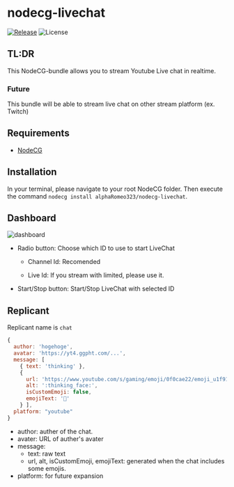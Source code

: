 # nodecg-livechat

[![Release](https://img.shields.io/github/v/release/alphaRomeo323/nodecg-livechat?label=Release)](https://github.com/alphaRomeo323/nodecg-livechat/releases)
![License](https://img.shields.io/github/license/alphaRomeo323/nodecg-livechat?label=License)


## TL:DR

This NodeCG-bundle allows you to stream Youtube Live chat in realtime.

### Future

This bundle will be able to stream live chat on other stream platform (ex. Twitch)

## Requirements

- [NodeCG](https://www.nodecg.dev/)

## Installation

In your terminal, please navigate to your root NodeCG folder. Then execute the command `nodecg install alphaRomeo323/nodecg-livechat`.

## Dashboard

![dashboard](https://cdn.discordapp.com/attachments/636576061932699650/1096524261977497681/Screenshot_20230415_045541.png)

- Radio button: Choose which ID to use to start LiveChat 

  - Channel Id: Recomended

  - Live Id: If you stream with limited, please use it.

- Start/Stop button: Start/Stop LiveChat with selected ID

## Replicant

Replicant name is `chat`

```js
{
  author: 'hogehoge',
  avatar: 'https://yt4.ggpht.com/...',
  message: [ 
    { text: 'thinking' },
    {
      url: 'https://www.youtube.com/s/gaming/emoji/0f0cae22/emoji_u1f914.svg',
      alt: ':thinking_face:',
      isCustomEmoji: false,
      emojiText: '🤔'
    } ],
  platform: "youtube"
}
```

- author: auther of the chat.
- avater: URL of auther's avater
- message:
  - text: raw text
  - url, alt, isCustomEmoji, emojiText: generated when the chat includes some emojis.
- platform: for future expansion


